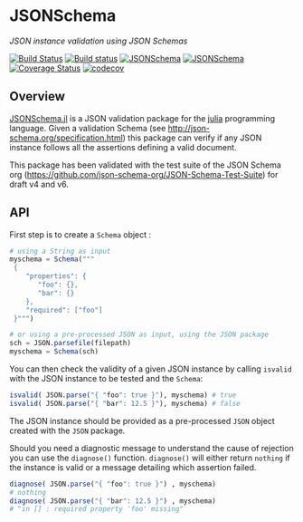 # JSONSchema

_JSON instance validation using JSON Schemas_

[![Build Status](https://travis-ci.org/fredo-dedup/JSONSchema.jl.svg?branch=master)](https://travis-ci.org/fredo-dedup/JSONSchema.jl)
[![Build status](https://ci.appveyor.com/api/projects/status/e6ea72l7sbll1via/branch/master?svg=true)](https://ci.appveyor.com/project/fredo-dedup/jsonschema/branch/master)
[![JSONSchema](http://pkg.julialang.org/badges/JSONSchema_0.7.svg)](http://pkg.julialang.org/?pkg=JSONSchema&ver=0.7)
[![JSONSchema](http://pkg.julialang.org/badges/JSONSchema_1.0.svg)](http://pkg.julialang.org/?pkg=JSONSchema&ver=1.0)
[![Coverage Status](https://coveralls.io/repos/github/fredo-dedup/JSONSchema/badge.svg?branch=master)](https://coveralls.io/github/fredo-dedup/JSONSchema?branch=master)
[![codecov](https://codecov.io/gh/fredo-dedup/JSONSchema.jl/branch/master/graph/badge.svg)](https://codecov.io/gh/fredo-dedup/JSONSchema.jl)

## Overview

[JSONSchema.jl](https://github.com/fredo-dedup/JSONSchema.jl) is a JSON validation package for the [julia](https://julialang.org/) programming language. Given a validation Schema (see http://json-schema.org/specification.html) this package can verify if any JSON instance follows all the assertions defining a valid document.

This package has been validated with the test suite of the JSON Schema org (https://github.com/json-schema-org/JSON-Schema-Test-Suite) for draft v4 and v6.


## API

First step is to create a `Schema` object :
```julia
# using a String as input
myschema = Schema("""
 {
    "properties": {
       "foo": {},
       "bar": {}
    },
    "required": ["foo"]
 }""")  

# or using a pre-processed JSON as input, using the JSON package
sch = JSON.parsefile(filepath)
myschema = Schema(sch)
```

You can then check the validity of a given JSON instance by calling `isvalid`
with the JSON instance to be tested and the `Schema`:
```julia
isvalid( JSON.parse("{ "foo": true }"), myschema) # true
isvalid( JSON.parse("{ "bar": 12.5 }"), myschema) # false
```
The JSON instance should be provided as a pre-processed `JSON` object created
with the `JSON` package.


Should you need a diagnostic message to understand the cause of rejection you
can use the `diagnose()` function. `diagnose()` will either return `nothing`
if the instance is valid or a message detailing which assertion failed.
```julia
diagnose( JSON.parse("{ "foo": true }") , myschema)
# nothing
diagnose( JSON.parse("{ "bar": 12.5 }") , myschema)
# "in [] : required property 'foo' missing"
```
